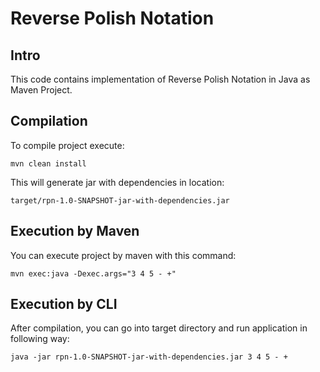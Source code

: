 # Reverse Polish Notation

## Intro

This code contains implementation of Reverse Polish Notation in Java as Maven Project.

## Compilation

To compile project execute:
```
mvn clean install
```

This will generate jar with dependencies in location:
```
target/rpn-1.0-SNAPSHOT-jar-with-dependencies.jar
```

## Execution by Maven

You can execute project by maven with this command:
```
mvn exec:java -Dexec.args="3 4 5 - +"
```

## Execution by CLI

After compilation, you can go into target directory and run application in following way:
```
java -jar rpn-1.0-SNAPSHOT-jar-with-dependencies.jar 3 4 5 - +
```
